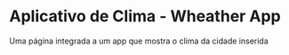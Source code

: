 # Aplicativo de Clima - Wheather App

Uma página integrada a um app que mostra o clima da cidade inserida
